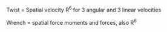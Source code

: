 Twist = Spatial velocity
R<sup>6</sup> for 3 angular and 3 linear velocities

Wrench = spatial force
moments and forces, also R<sup>6</sup>
